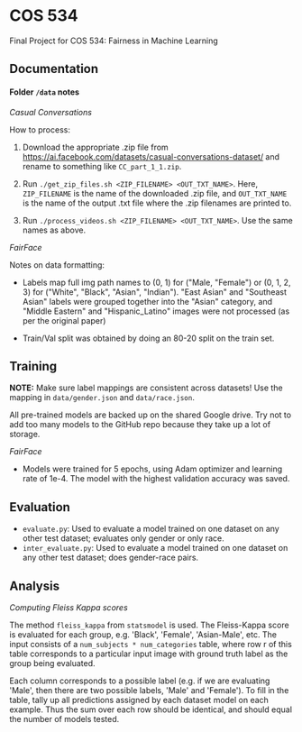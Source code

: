 # COS 534
Final Project for COS 534: Fairness in Machine Learning

## Documentation

#### Folder `/data` notes

*Casual Conversations*

How to process:

1. Download the appropriate .zip file from https://ai.facebook.com/datasets/casual-conversations-dataset/ and rename to something like `CC_part_1_1.zip`.

2. Run `./get_zip_files.sh <ZIP_FILENAME> <OUT_TXT_NAME>`. Here, `ZIP_FILENAME` is the name of the downloaded .zip file, and `OUT_TXT_NAME` is the name of the output .txt file where the .zip filenames are printed to.

3. Run `./process_videos.sh <ZIP_FILENAME> <OUT_TXT_NAME>`. Use the same names as above.

*FairFace*

Notes on data formatting:

- Labels map full img path names to (0, 1) for ("Male, "Female") or (0, 1, 2, 3) for ("White", "Black", "Asian", "Indian"). "East Asian" and "Southeast Asian" labels were grouped together into the "Asian" category, and "Middle Eastern" and "Hispanic\_Latino" images were not processed (as per the original paper)

- Train/Val split was obtained by doing an 80-20 split on the train set.

## Training

**NOTE:** Make sure label mappings are consistent across datasets! Use the mapping in `data/gender.json` and `data/race.json`.

All pre-trained models are backed up on the shared Google drive. Try not to add too many models to the GitHub repo because they take up a lot of storage.

*FairFace*

- Models were trained for 5 epochs, using Adam optimizer and learning rate of 1e-4. The model with the highest validation accuracy was saved.

## Evaluation

- `evaluate.py`: Used to evaluate a model trained on one dataset on any other test dataset; evaluates only gender or only race.
- `inter_evaluate.py`: Used to evaluate a model trained on one dataset on any other test dataset; does gender-race pairs.

## Analysis

*Computing Fleiss Kappa scores*

The method `fleiss_kappa` from `statsmodel` is used. The Fleiss-Kappa score is evaluated for each group, e.g. 'Black', 'Female', 'Asian-Male', etc. The input consists of a `num_subjects * num_categories` table, where row r of this table corresponds to a particular input image with ground truth label as the group being evaluated. 

Each column corresponds to a possible label (e.g. if we are evaluating 'Male', then there are two possible labels, 'Male' and 'Female'). To fill in the table, tally up all predictions assigned by each dataset model on each example. Thus the sum over each row should be identical, and should equal the number of models tested.
